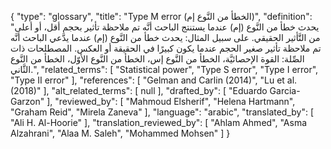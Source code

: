 {
    "type": "glossary",
    "title": "Type M error (الخطأ من النَّوع إم)",
    "definition": "يحدث خطأ من النَّوع (إم) عندما يستنتج الباحث أنَّه تم ملاحظة تأثير بحجم أقل، أو أعلى من التَّأثير الحقيقي. على سبيل المثال: يحدث خطأ من النَّوع (إم) عندما يدَّعي الباحث أنَّه تم ملاحظة تأثير صغير الحجم عندما يكون كبيرًا في الحقيقة أو العكس.  المصطلحات ذات الصِّلة: القوة الإحصائيَّة، الخطأ من النَّوع إس، الخطأ من النَّوع الأوّل، الخطأ من النَّوع الثَّاني.",
    "related_terms": [
        "Statistical power",
        "Type S error",
        "Type I error",
        "Type II error"
    ],
    "references": [
        "Gelman and Carlin (2014)",
        "Lu et al.(2018)"
    ],
    "alt_related_terms": [
        null
    ],
    "drafted_by": [
        "Eduardo Garcia-Garzon"
    ],
    "reviewed_by": [
        "Mahmoud Elsherif",
        "Helena Hartmann",
        "Graham Reid",
        "Mirela Zaneva"
    ],
    "language": "arabic",
    "translated_by": [
        "Ali H. Al-Hoorie"
    ],
    "translation_reviewed_by": [
        "Ahlam Ahmed",
        "Asma Alzahrani",
        "Alaa M. Saleh",
        "Mohammed Mohsen"
    ]
}